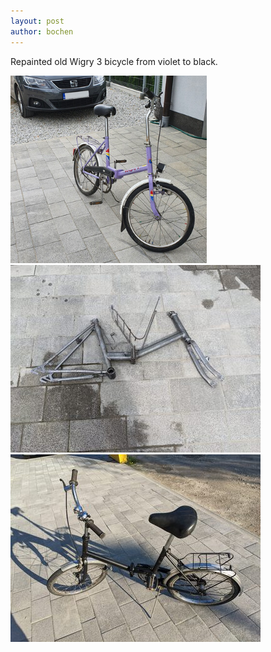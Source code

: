 ```yaml
---
layout: post
author: bochen
---
```

Repainted old Wigry 3 bicycle from violet to black.

<img src="/assets/images/wigry3/1.jpg" alt="before" height="300"/>
<img src="/assets/images/wigry3/2.jpg" alt="in progress" height="300"/>
<img src="/assets/images/wigry3/3.jpg" alt="after" height="300"/>
